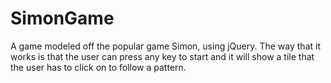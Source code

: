 # SimonGame
A game modeled off the popular game Simon, using jQuery.
The way that it works is that the user can press any key to start and it will show a tile that the user has to click on to follow a pattern.
